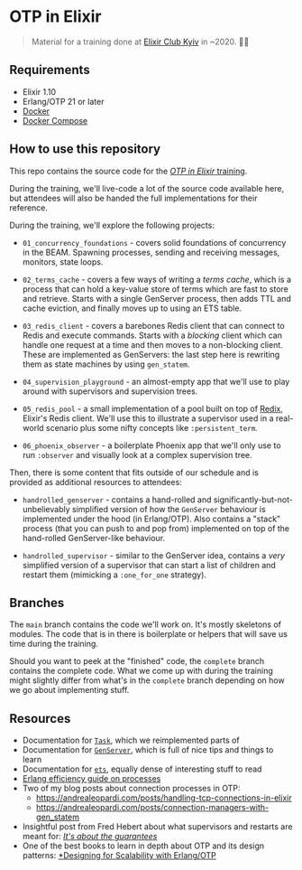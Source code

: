 # OTP in Elixir

> Material for a training done at [Elixir Club Kyiv](https://www.meetup.com/Elixir-Club/) in ~2020. 👩‍🏫

## Requirements

  * Elixir 1.10
  * Erlang/OTP 21 or later
  * [Docker](https://www.docker.com/get-started)
  * [Docker Compose](https://docs.docker.com/compose/install/)

## How to use this repository

This repo contains the source code for the [*OTP in Elixir*
training](http://www.elixirkyiv.club).

During the training, we'll live-code a lot of the source code available here,
but attendees will also be handed the full implementations for their reference.

During the training, we'll explore the following projects:

  * `01_concurrency_foundations` - covers solid foundations of concurrency in
    the BEAM. Spawning processes, sending and receiving messages, monitors,
    state loops.

  * `02_terms_cache` - covers a few ways of writing a *terms cache*, which is a
    process that can hold a key-value store of terms which are fast to store and
    retrieve. Starts with a single GenServer process, then adds TTL and cache
    eviction, and finally moves up to using an ETS table.

  * `03_redis_client` - covers a barebones Redis client that can connect to
    Redis and execute commands. Starts with a *blocking* client which can handle
    one request at a time and then moves to a non-blocking client. These are
    implemented as GenServers: the last step here is rewriting them as state
    machines by using `gen_statem`.

  * `04_supervision_playground` - an almost-empty app that we'll use to play
    around with supervisors and supervision trees.

  * `05_redis_pool` - a small implementation of a pool built on top of
    [Redix](https://github.com/whatyouhide/redix), Elixir's Redis client. We'll
    use this to illustrate a supervisor used in a real-world scenario plus some
    nifty concepts like `:persistent_term`.

  * `06_phoenix_observer` - a boilerplate Phoenix app that we'll only use to run
    `:observer` and visually look at a complex supervision tree.

Then, there is some content that fits outside of our schedule and is provided as
additional resources to attendees:

  * `handrolled_genserver` - contains a hand-rolled and
    significantly-but-not-unbelievably simplified version of how the `GenServer`
    behaviour is implemented under the hood (in Erlang/OTP). Also contains a
    "stack" process (that you can push to and pop from) implemented on top of
    the hand-rolled GenServer-like behaviour.

  * `handrolled_supervisor` - similar to the GenServer idea, contains a *very*
    simplified version of a supervisor that can start a list of children and
    restart them (mimicking a `:one_for_one` strategy).

## Branches

The `main` branch contains the code we'll work on. It's mostly skeletons of
modules. The code that is in there is boilerplate or helpers that will save us
time during the training.

Should you want to peek at the "finished" code, the `complete` branch contains
the complete code. What we come up with during the training might slightly
differ from what's in the `complete` branch depending on how we go about
implementing stuff.

## Resources

  * Documentation for [`Task`](https://hexdocs.pm/elixir/Task.html), which we
    reimplemented parts of
  * Documentation for [`GenServer`](https://hexdocs.pm/elixir/GenServer.html),
    which is full of nice tips and things to learn
  * Documentation for [`ets`](http://erlang.org/doc/man/ets.html), equally dense
    of interesting stuff to read
  * [Erlang efficiency guide on
    processes](http://erlang.org/doc/efficiency_guide/processes.html#creating-an-erlang-process)
  * Two of my blog posts about connection processes in OTP:
    * <https://andrealeopardi.com/posts/handling-tcp-connections-in-elixir>
    * <https://andrealeopardi.com/posts/connection-managers-with-gen_statem>
  * Insightful post from Fred Hebert about what supervisors and restarts are
    meant for: [*It's about the
    guarantees*](https://ferd.ca/it-s-about-the-guarantees.html)
  * One of the best books to learn in depth about OTP and its design patterns:
    [*Designing for Scalability with
    Erlang/OTP](https://www.oreilly.com/library/view/designing-for-scalability/9781449361556/)
